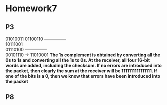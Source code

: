 # Homework7
## P3  
01010011
01100110
—————   
10111001  
01110100
—————  
00101110  $\rightarrow$  11010001
**The 1s complement is obtained by converting all the 0s to 1s and converting all the 1s to 0s.  At the receiver, all four 16-bit words are added, including the checksum. If no errors are introduced into the packet, then clearly the sum at the receiver will be 1111111111111111. If one of the bits is a 0, then we know that errors have been introduced into the packet**  
## P8